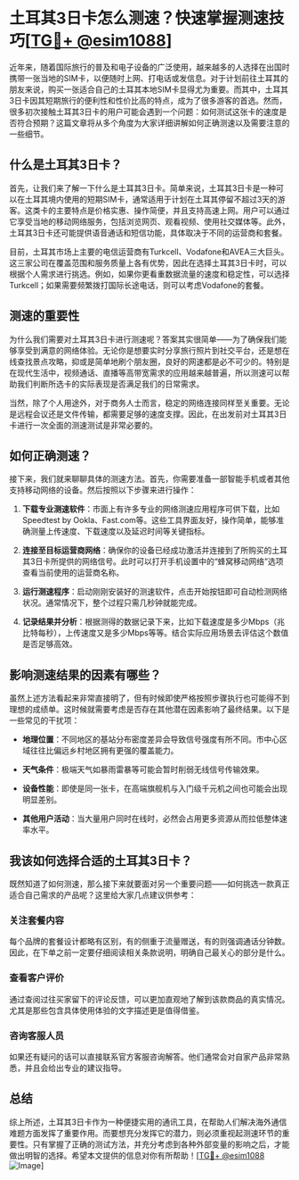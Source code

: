# 土耳其3日卡怎么测速？快速掌握测速技巧[[TG💪+ @esim1088](https://t.me/s/esim1088)]

近年来，随着国际旅行的普及和电子设备的广泛使用，越来越多的人选择在出国时携带一张当地的SIM卡，以便随时上网、打电话或发信息。对于计划前往土耳其的朋友来说，购买一张适合自己的土耳其本地SIM卡显得尤为重要。而其中，土耳其3日卡因其短期旅行的便利性和性价比高的特点，成为了很多游客的首选。然而，很多初次接触土耳其3日卡的用户可能会遇到一个问题：如何测试这张卡的速度是否符合预期？这篇文章将从多个角度为大家详细讲解如何正确测速以及需要注意的一些细节。

## 什么是土耳其3日卡？

首先，让我们来了解一下什么是土耳其3日卡。简单来说，土耳其3日卡是一种可以在土耳其境内使用的短期SIM卡，通常适用于计划在土耳其停留不超过3天的游客。这类卡的主要特点是价格实惠、操作简便，并且支持高速上网。用户可以通过它享受当地的移动网络服务，包括浏览网页、观看视频、使用社交媒体等。此外，土耳其3日卡还可能提供语音通话和短信功能，具体取决于不同的运营商和套餐。

目前，土耳其市场上主要的电信运营商有Turkcell、Vodafone和AVEA三大巨头。这三家公司在覆盖范围和服务质量上各有优势，因此在选择土耳其3日卡时，可以根据个人需求进行挑选。例如，如果你更看重数据流量的速度和稳定性，可以选择Turkcell；如果需要频繁拨打国际长途电话，则可以考虑Vodafone的套餐。

## 测速的重要性

为什么我们需要对土耳其3日卡进行测速呢？答案其实很简单——为了确保我们能够享受到满意的网络体验。无论你是想要实时分享旅行照片到社交平台，还是想在线查找景点攻略，抑或是简单地刷个朋友圈，良好的网速都是必不可少的。特别是在现代生活中，视频通话、直播等高带宽需求的应用越来越普遍，所以测速可以帮助我们判断所选卡的实际表现是否满足我们的日常需求。

当然，除了个人用途外，对于商务人士而言，稳定的网络连接同样至关重要。无论是远程会议还是文件传输，都需要足够的速度支撑。因此，在出发前对土耳其3日卡进行一次全面的测速测试是非常必要的。

## 如何正确测速？

接下来，我们就来聊聊具体的测速方法。首先，你需要准备一部智能手机或者其他支持移动网络的设备。然后按照以下步骤来进行操作：

1. **下载专业测速软件**：市面上有许多专业的网络测速应用程序可供下载，比如Speedtest by Ookla、Fast.com等。这些工具界面友好，操作简单，能够准确测量上传速度、下载速度以及延迟时间等关键指标。
   
2. **连接至目标运营商网络**：确保你的设备已经成功激活并连接到了所购买的土耳其3日卡所提供的网络信号。此时可以打开手机设置中的“蜂窝移动网络”选项查看当前使用的运营商名称。

3. **运行测速程序**：启动刚刚安装好的测速软件，点击开始按钮即可自动检测网络状况。通常情况下，整个过程只需几秒钟就能完成。

4. **记录结果并分析**：根据测得的数据记录下来，比如下载速度是多少Mbps（兆比特每秒），上传速度又是多少Mbps等等。结合实际应用场景去评估这个数值是否足够高效。

## 影响测速结果的因素有哪些？

虽然上述方法看起来非常直接明了，但有时候即使严格按照步骤执行也可能得不到理想的成绩单。这时候就需要考虑是否存在其他潜在因素影响了最终结果。以下是一些常见的干扰项：

- **地理位置**：不同地区的基站分布密度差异会导致信号强度有所不同。市中心区域往往比偏远乡村地区拥有更强的覆盖能力。
  
- **天气条件**：极端天气如暴雨雷暴等可能会暂时削弱无线信号传输效果。
  
- **设备性能**：即使是同一张卡，在高端旗舰机与入门级千元机之间也可能会出现明显差别。
  
- **其他用户活动**：当大量用户同时在线时，必然会占用更多资源从而拉低整体速率水平。

## 我该如何选择合适的土耳其3日卡？

既然知道了如何测速，那么接下来就要面对另一个重要问题——如何挑选一款真正适合自己需求的产品呢？这里给大家几点建议供参考：

### 关注套餐内容
每个品牌的套餐设计都略有区别，有的侧重于流量赠送，有的则强调通话分钟数。因此，在下单之前一定要仔细阅读相关条款说明，明确自己最关心的部分是什么。

### 查看客户评价
通过查阅过往买家留下的评论反馈，可以更加直观地了解到该款商品的真实情况。尤其是那些包含具体使用体验的文字描述更是值得借鉴。

### 咨询客服人员
如果还有疑问的话可以直接联系官方客服咨询解答。他们通常会对自家产品非常熟悉，并且会给出专业的建议指导。

## 总结

综上所述，土耳其3日卡作为一种便捷实用的通讯工具，在帮助人们解决海外通信难题方面发挥了重要作用。而要想充分发挥它的潜力，则必须重视起测速环节的重要性。只有掌握了正确的测试方法，并充分考虑到各种外部变量的影响之后，才能做出明智的选择。希望本文提供的信息对你有所帮助！[[TG💪+ @esim1088](https://t.me/s/esim1088) ![Image](https://i.postimg.cc/4NQfJmqS/Snipaste-2025-05-13-00-14-12.png)]